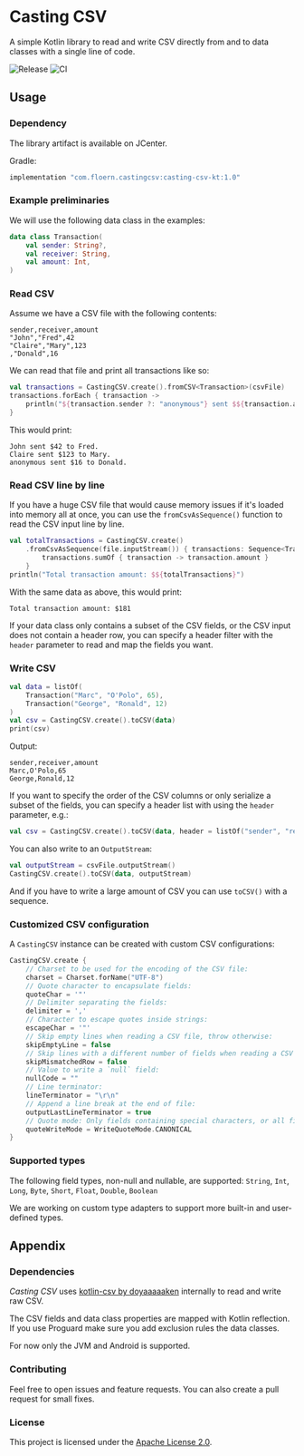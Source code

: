# Casting CSV

A simple Kotlin library to read and write CSV directly from and to data classes with a single line of code.

![Release](https://img.shields.io/bintray/v/floern/maven/casting-csv-kt?label=release)
![CI](https://img.shields.io/github/workflow/status/Floern/casting-csv-kt/CI/main?label=ci)

## Usage

### Dependency

The library artifact is available on JCenter.

Gradle:
```kotlin
implementation "com.floern.castingcsv:casting-csv-kt:1.0"
```

### Example preliminaries

We will use the following data class in the examples:
```kotlin
data class Transaction(
    val sender: String?,
    val receiver: String,
    val amount: Int,
)
```

### Read CSV

Assume we have a CSV file with the following contents:
```text
sender,receiver,amount
"John","Fred",42
"Claire","Mary",123
,"Donald",16
```

We can read that file and print all transactions like so:
```kotlin
val transactions = CastingCSV.create().fromCSV<Transaction>(csvFile)
transactions.forEach { transaction ->
    println("${transaction.sender ?: "anonymous"} sent $${transaction.amount} to ${transaction.receiver}.")
}
```

This would print:
```text
John sent $42 to Fred.
Claire sent $123 to Mary.
anonymous sent $16 to Donald.
```

### Read CSV line by line

If you have a huge CSV file that would cause memory issues if it's loaded into memory all at once, 
you can use the `fromCsvAsSequence()` function to read the CSV input line by line.
```kotlin
val totalTransactions = CastingCSV.create()
    .fromCsvAsSequence(file.inputStream()) { transactions: Sequence<Transaction> ->
        transactions.sumOf { transaction -> transaction.amount }
    }
println("Total transaction amount: $${totalTransactions}")
```

With the same data as above, this would print: 
```text
Total transaction amount: $181
```

If your data class only contains a subset of the CSV fields, or the CSV input does not contain a header row, 
you can specify a header filter with the `header` parameter to read and map the fields you want.

### Write CSV

```kotlin
val data = listOf(
	Transaction("Marc", "O'Polo", 65),
	Transaction("George", "Ronald", 12)
)
val csv = CastingCSV.create().toCSV(data)
print(csv)
```

Output:
```text 
sender,receiver,amount
Marc,O'Polo,65
George,Ronald,12
```

If you want to specify the order of the CSV columns or only serialize a subset of the fields, 
you can specify a header list with using the `header` parameter, e.g.:
```kotlin
val csv = CastingCSV.create().toCSV(data, header = listOf("sender", "receiver", "amount"))
```

You can also write to an `OutputStream`:
```kotlin
val outputStream = csvFile.outputStream()
CastingCSV.create().toCSV(data, outputStream)
```

And if you have to write a large amount of CSV you can use `toCSV()` with a sequence.

### Customized CSV configuration

A `CastingCSV` instance can be created with custom CSV configurations:

```kotlin
CastingCSV.create {
    // Charset to be used for the encoding of the CSV file:
    charset = Charset.forName("UTF-8")
    // Quote character to encapsulate fields:
    quoteChar = '"'
    // Delimiter separating the fields:
    delimiter = ','
    // Character to escape quotes inside strings:
    escapeChar = '"'
    // Skip empty lines when reading a CSV file, throw otherwise:
    skipEmptyLine = false
    // Skip lines with a different number of fields when reading a CSV file, throw otherwise:
    skipMismatchedRow = false
    // Value to write a `null` field:
    nullCode = ""
    // Line terminator:
    lineTerminator = "\r\n"
    // Append a line break at the end of file:
    outputLastLineTerminator = true
    // Quote mode: Only fields containing special characters, or all fields:
    quoteWriteMode = WriteQuoteMode.CANONICAL
}
```

### Supported types

The following field types, non-null and nullable, are supported: 
`String`, `Int`, `Long`, `Byte`, `Short`, `Float`, `Double`, `Boolean`

We are working on custom type adapters to support more built-in and user-defined types.

## Appendix

### Dependencies

_Casting CSV_ uses [kotlin-csv by doyaaaaaken](https://github.com/doyaaaaaken/kotlin-csv) internally to read and write raw CSV.

The CSV fields and data class properties are mapped with Kotlin reflection. 
If you use Proguard make sure you add exclusion rules the data classes.

For now only the JVM and Android is supported.

### Contributing

Feel free to open issues and feature requests. You can also create a pull request for small fixes. 

### License

This project is licensed under the [Apache License 2.0](http://www.apache.org/licenses/LICENSE-2.0).
